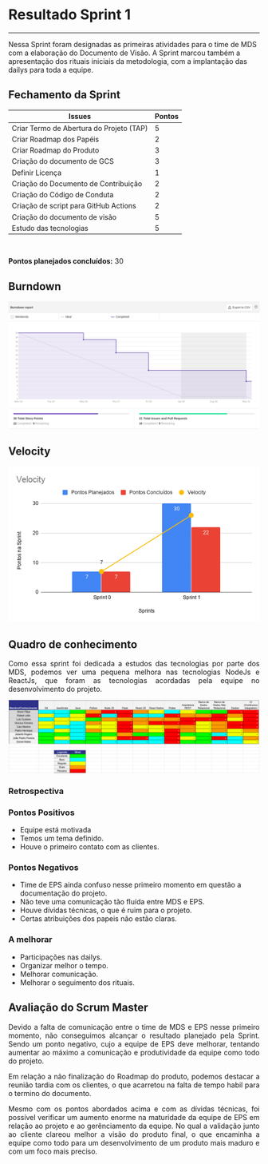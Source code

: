 # Resultado Sprint 1
<hr>

Nessa Sprint foram designadas as primeiras atividades para o time de MDS com a elaboração do Documento de Visão. A Sprint marcou também a apresentação dos rituais iniciais da metodologia, com a implantação das dailys para toda a equipe.

## Fechamento da Sprint

| Issues | Pontos |
| ------ | ------ |
| Criar Termo de Abertura do Projeto (TAP)  | 5 |
| Criar Roadmap dos Papéis | 2 |
| Criar Roadmap do Produto | 3 |
| Criação do documento de GCS | 3 |
| Definir Licença | 1 |
| Criação do Documento de Contribuição | 2 |
| Criação do Código de Conduta | 2 |
| Criação de script para GitHub Actions | 2 |
| Criação do documento de visão | 5 |
| Estudo das tecnologias | 5 |

</br>

**Pontos planejados concluídos:** 30
</br>

## Burndown

![Burnout Sprint 0](./img/burndown_sprint01.png)

## Velocity

![Velocity Sprint 0](./img/velocity_sprint01.png)

## Quadro de conhecimento

<p style="text-align: justify;">
    Como essa sprint foi dedicada a estudos das tecnologias por parte dos MDS, podemos ver uma pequena melhora nas tecnologias NodeJs e ReactJs, que foram as tecnologias acordadas pela equipe no desenvolvimento do projeto.
</p>

![Quadro Sprint 0](./img/quadro-sprint-0.png)

### Retrospectiva

### Pontos Positivos

- Equipe está motivada
- Temos um tema definido.
- Houve o primeiro contato com as clientes.

### Pontos Negativos

- Time de EPS ainda confuso nesse primeiro momento em questão a documentação do projeto.
- Não teve uma comunicação tão fluída entre MDS e EPS.
- Houve dívidas técnicas, o que é ruim para o projeto.
- Certas atribuições dos papeis não estão claras.

### A melhorar

- Participações nas dailys.
- Organizar melhor o tempo.
- Melhorar comunicação.
- Melhorar o seguimento dos rituais.

## Avaliação do Scrum Master

<p style="text-align: justify;">
    Devido a falta de comunicação entre o time de MDS e EPS nesse primeiro momento, não conseguimos alcançar o resultado planejado pela Sprint. Sendo um ponto negativo, cujo a equipe de EPS deve melhorar, tentando aumentar ao máximo a comunicação e produtividade da equipe como todo do projeto.
</p>
<p style="text-align: justify;">
    Em relação a não finalização do Roadmap do produto, podemos destacar a reunião tardia com os clientes, o que acarretou  na falta de tempo habil para o termino do documento.
</p>
<p style="text-align: justify;">
    Mesmo com os pontos abordados acima e com as dívidas técnicas, foi possível verificar um aumento enorme na maturidade da equipe de EPS em relação ao projeto e ao gerênciamento da equipe. No qual a validação junto ao cliente clareou melhor a visão do produto final, o que encaminha a equipe como todo para um desenvolvimento de um produto mais maduro e com um foco mais preciso.
</p>

